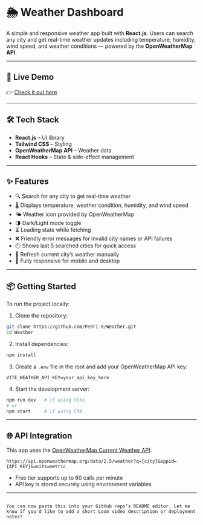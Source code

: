 # 🌦️ Weather Dashboard

A simple and responsive weather app built with **React.js**. Users can search any city and get real-time weather updates including temperature, humidity, wind speed, and weather conditions — powered by the **OpenWeatherMap API**.

---

## 🔗 Live Demo

👉 [Check it out here](https://weather-flax-two.vercel.app/)

---

## 🛠️ Tech Stack

- **React.js** – UI library
- **Tailwind CSS** – Styling
- **OpenWeatherMap API** – Weather data
- **React Hooks** – State & side-effect management

---

## ✨ Features

- 🔍 Search for any city to get real-time weather
- 🌡️ Displays temperature, weather condition, humidity, and wind speed
- 🌤️ Weather icon provided by OpenWeatherMap
- 🌗 Dark/Light mode toggle
- ⏳ Loading state while fetching
- ❌ Friendly error messages for invalid city names or API failures
- 🕘 Shows last 5 searched cities for quick access
- 🔄 Refresh current city’s weather manually
- 📱 Fully responsive for mobile and desktop

---

## 📦 Getting Started

To run the project locally:

1. Clone the repository:

```bash
git clone https://github.com/Pedri-8/Weather.git
cd Weather
````

2. Install dependencies:

```bash
npm install
```

3. Create a `.env` file in the root and add your OpenWeatherMap API key:

```
VITE_WEATHER_API_KEY=your_api_key_here
```

4. Start the development server:

```bash
npm run dev   # if using Vite
# or
npm start     # if using CRA
```

---

## 🌐 API Integration

This app uses the [OpenWeatherMap Current Weather API](https://openweathermap.org/current):

```
https://api.openweathermap.org/data/2.5/weather?q={city}&appid={API_KEY}&units=metric
```

* Free tier supports up to 60 calls per minute
* API key is stored securely using environment variables

---

```

You can now paste this into your GitHub repo’s README editor. Let me know if you'd like to add a short Loom video description or deployment notes!
```
